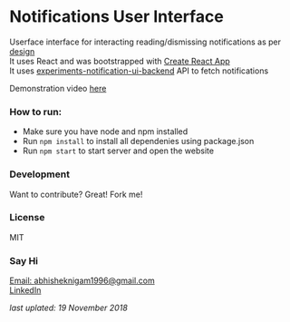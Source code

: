 # Notifications User Interface

Userface interface for interacting reading/dismissing notifications as per [design](https://dribbble.com/shots/1463784-Notifications-Dropdown)<br> 
It uses React and was bootstrapped with [Create React App](https://github.com/facebook/create-react-app)<br>
It uses [experiments-notification-ui-backend](https://github.com/abhishek-nigam/experiments-notification-ui-backend) API to fetch notifications

Demonstration video [here](https://youtu.be/9N6GsXwXWho)

### How to run:
  - Make sure you have node and npm installed <br>
  - Run `npm install` to install all dependenies using package.json <br>
  - Run `npm start` to start server and open the website <br>

### Development
Want to contribute? Great! Fork me!

### License
MIT

### Say Hi
[Email: abhisheknigam1996@gmail.com](mailto://abhisheknigam1996@gmail.com)<br>
[LinkedIn](https://www.linkedin.com/in/abhishek-nigam25)

*last uplated: 19 November 2018*
